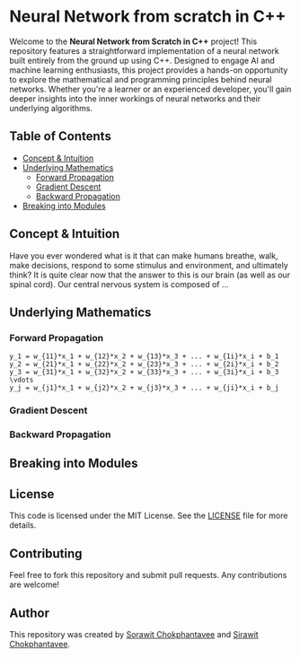 # Neural Network from scratch in C++

Welcome to the **Neural Network from Scratch in C++** project! This repository features a straightforward implementation of a neural network built entirely from the ground up using C++. Designed to engage AI and machine learning enthusiasts, this project provides a hands-on opportunity to explore the mathematical and programming principles behind neural networks. Whether you're a learner or an experienced developer, you'll gain deeper insights into the inner workings of neural networks and their underlying algorithms.

## Table of Contents
- [Concept & Intuition](#Concept-&-Intuition)
- [Underlying Mathematics](#Underlying-Mathematics)
  - [Forward Propagation](#Forward-Propagation)
  - [Gradient Descent](#Gradient-Descent)
  - [Backward Propagation](#Backward-Propagation)
- [Breaking into Modules](#Breaking-into-Modules)

## Concept & Intuition
Have you ever wondered what is it that can make humans breathe, walk, make decisions, respond to some stimulus and environment, and ultimately think? It is quite clear now that the answer to this is our brain (as well as our spinal cord). Our central nervous system is composed of ... 
## Underlying Mathematics
### Forward Propagation
```{math}
y_1 = w_{11}*x_1 + w_{12}*x_2 + w_{13}*x_3 + ... + w_{1i}*x_i + b_1
y_2 = w_{21}*x_1 + w_{22}*x_2 + w_{23}*x_3 + ... + w_{2i}*x_i + b_2
y_3 = w_{31}*x_1 + w_{32}*x_2 + w_{33}*x_3 + ... + w_{3i}*x_i + b_3
\vdots
y_j = w_{j1}*x_1 + w_{j2}*x_2 + w_{j3}*x_3 + ... + w_{ji}*x_i + b_j
```
### Gradient Descent
### Backward Propagation

## Breaking into Modules

## License
This code is licensed under the MIT License. See the [LICENSE](LICENSE) file for more details.

## Contributing
Feel free to fork this repository and submit pull requests. Any contributions are welcome!

## Author
This repository was created by [Sorawit Chokphantavee](https://github.com/SorawitChok) and [Sirawit Chokphantavee](https://github.com/SirawitC).
